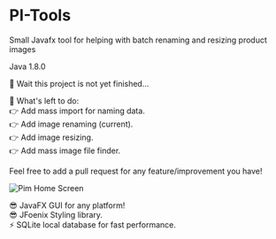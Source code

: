 # PI-Tools
Small Javafx tool for helping with batch renaming and resizing product images 

Java 1.8.0

🏁 Wait this project is not yet finished...

🤔 What's left to do:  
👉 Add mass import for naming data.  
👉 Add image renaming (current).  
👉 Add image resizing.  
👉 Add mass image file finder.  

Feel free to add a pull request for any feature/improvement you have!

![Pim Home Screen](https://repository-images.githubusercontent.com/242176869/fce8a900-cb36-11ea-9c8c-f3dbd24091f0)

😎 JavaFX GUI for any platform!  
😎 JFoenix Styling library.  
⚡️ SQLite local database for fast performance.  
